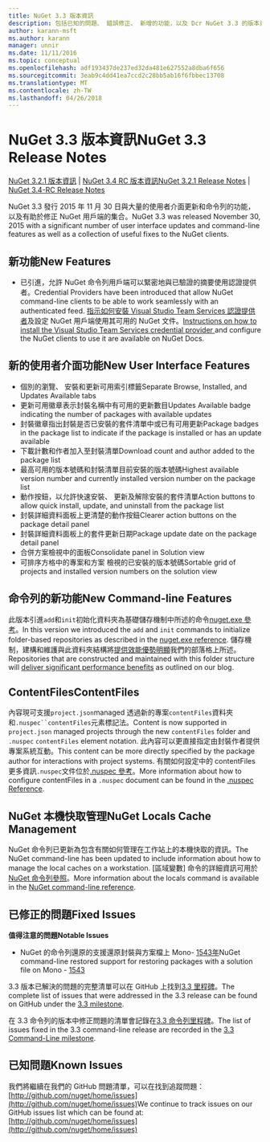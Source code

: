```yaml
---
title: NuGet 3.3 版本資訊
description: 包括已知的問題、 錯誤修正、 新增的功能，以及 Dcr NuGet 3.3 的版本資訊。
author: karann-msft
ms.author: karann
manager: unnir
ms.date: 11/11/2016
ms.topic: conceptual
ms.openlocfilehash: adf193437de237ed32da481e627552a8dba6f656
ms.sourcegitcommit: 3eab9c4dd41ea7ccd2c28bb5ab16f6fbbec13708
ms.translationtype: MT
ms.contentlocale: zh-TW
ms.lasthandoff: 04/26/2018
---
```

# <a name="nuget-33-release-notes"></a><span data-ttu-id="c3150-103">NuGet 3.3 版本資訊</span><span class="sxs-lookup"><span data-stu-id="c3150-103">NuGet 3.3 Release Notes</span></span>

<span data-ttu-id="c3150-104">[NuGet 3.2.1 版本資訊](../release-notes/nuget-3.2.1.md) | [NuGet 3.4 RC 版本資訊](../release-notes/nuget-3.4-RC.md)</span><span class="sxs-lookup"><span data-stu-id="c3150-104">[NuGet 3.2.1 Release Notes](../release-notes/nuget-3.2.1.md) | [NuGet 3.4-RC Release Notes](../release-notes/nuget-3.4-RC.md)</span></span>

<span data-ttu-id="c3150-105">NuGet 3.3 發行 2015 年 11 月 30 日與大量的使用者介面更新和命令列的功能，以及有助於修正 NuGet 用戶端的集合。</span><span class="sxs-lookup"><span data-stu-id="c3150-105">NuGet 3.3 was released November 30, 2015 with a significant number of user interface updates and command-line features as well as a collection of useful fixes to the NuGet clients.</span></span>

## <a name="new-features"></a><span data-ttu-id="c3150-106">新功能</span><span class="sxs-lookup"><span data-stu-id="c3150-106">New Features</span></span>

* <span data-ttu-id="c3150-107">已引進，允許 NuGet 命令列用戶端可以緊密地與已驗證的摘要使用認證提供者。</span><span class="sxs-lookup"><span data-stu-id="c3150-107">Credential Providers have been introduced that allow NuGet command-line clients to be able to work seamlessly with an authenticated feed.</span></span> <span data-ttu-id="c3150-108">[指示如何安裝 Visual Studio Team Services 認證提供者](../api/nuget-exe-credential-providers.md)及設定 NuGet 用戶端使用其可用的 NuGet 文件。</span><span class="sxs-lookup"><span data-stu-id="c3150-108">[Instructions on how to install the Visual Studio Team Services credential provider ](../api/nuget-exe-credential-providers.md) and configure the NuGet clients to use it are available on NuGet Docs.</span></span>

## <a name="new-user-interface-features"></a><span data-ttu-id="c3150-109">新的使用者介面功能</span><span class="sxs-lookup"><span data-stu-id="c3150-109">New User Interface Features</span></span>

* <span data-ttu-id="c3150-110">個別的瀏覽、 安裝和更新可用索引標籤</span><span class="sxs-lookup"><span data-stu-id="c3150-110">Separate Browse, Installed, and Updates Available tabs</span></span>
* <span data-ttu-id="c3150-111">更新可用徽章表示封裝名稱中有可用的更新數目</span><span class="sxs-lookup"><span data-stu-id="c3150-111">Updates Available badge indicating the number of packages with available updates</span></span>
* <span data-ttu-id="c3150-112">封裝徽章指出封裝是否已安裝的套件清單中或已有可用更新</span><span class="sxs-lookup"><span data-stu-id="c3150-112">Package badges in the package list to indicate if the package is installed or has an update available</span></span>
* <span data-ttu-id="c3150-113">下載計數和作者加入至封裝清單</span><span class="sxs-lookup"><span data-stu-id="c3150-113">Download count and author added to the package list</span></span>
* <span data-ttu-id="c3150-114">最高可用的版本號碼和封裝清單目前安裝的版本號碼</span><span class="sxs-lookup"><span data-stu-id="c3150-114">Highest available version number and currently installed version number on the package list</span></span>
* <span data-ttu-id="c3150-115">動作按鈕，以允許快速安裝、 更新及解除安裝的套件清單</span><span class="sxs-lookup"><span data-stu-id="c3150-115">Action buttons to allow quick install, update, and uninstall from the package list</span></span>
* <span data-ttu-id="c3150-116">封裝詳細資料面板上更清楚的動作按鈕</span><span class="sxs-lookup"><span data-stu-id="c3150-116">Clearer action buttons on the package detail panel</span></span>
* <span data-ttu-id="c3150-117">封裝詳細資料面板上的套件更新日期</span><span class="sxs-lookup"><span data-stu-id="c3150-117">Package update date on the package detail panel</span></span>
* <span data-ttu-id="c3150-118">合併方案檢視中的面板</span><span class="sxs-lookup"><span data-stu-id="c3150-118">Consolidate panel in Solution view</span></span>
* <span data-ttu-id="c3150-119">可排序方格中的專案和方案 檢視的已安裝的版本號碼</span><span class="sxs-lookup"><span data-stu-id="c3150-119">Sortable grid of projects and installed version numbers on the solution view</span></span>

## <a name="new-command-line-features"></a><span data-ttu-id="c3150-120">命令列的新功能</span><span class="sxs-lookup"><span data-stu-id="c3150-120">New Command-line Features</span></span>

<span data-ttu-id="c3150-121">此版本引進`add`和`init`初始化資料夾為基礎儲存機制中所述的命令[nuget.exe 參考](../tools/nuget-exe-cli-reference.md)。</span><span class="sxs-lookup"><span data-stu-id="c3150-121">In this version we introduced the `add` and `init` commands to initialize folder-based repositories as described in the [nuget.exe reference](../tools/nuget-exe-cli-reference.md).</span></span> <span data-ttu-id="c3150-122">儲存機制，建構和維護與此資料夾結構將[提供效能優勢明顯](http://blog.nuget.org/20150922/Accelerate-Package-Source.html)我們的部落格上所述。</span><span class="sxs-lookup"><span data-stu-id="c3150-122">Repositories that are constructed and maintained with this folder structure will [deliver significant performance benefits](http://blog.nuget.org/20150922/Accelerate-Package-Source.html) as outlined on our blog.</span></span>

## <a name="contentfiles"></a><span data-ttu-id="c3150-123">ContentFiles</span><span class="sxs-lookup"><span data-stu-id="c3150-123">ContentFiles</span></span>

<span data-ttu-id="c3150-124">內容現可支援`project.json`managed 透過新的專案`contentFiles`資料夾和`.nuspec``contentFiles`元素標記法。</span><span class="sxs-lookup"><span data-stu-id="c3150-124">Content is now supported in `project.json` managed projects through the new `contentFiles` folder and `.nuspec` `contentFiles` element notation.</span></span>  <span data-ttu-id="c3150-125">此內容可以更直接指定由封裝作者提供專案系統互動。</span><span class="sxs-lookup"><span data-stu-id="c3150-125">This content can be more directly specified by the package author for interactions with project systems.</span></span>  <span data-ttu-id="c3150-126">有關如何設定中的 contentFiles 更多資訊`.nuspec`文件位於[.nuspec 參考](../reference/nuspec.md)。</span><span class="sxs-lookup"><span data-stu-id="c3150-126">More information about how to configure contentFiles in a `.nuspec` document can be found in the [.nuspec Reference](../reference/nuspec.md).</span></span>

## <a name="nuget-locals-cache-management"></a><span data-ttu-id="c3150-127">NuGet 本機快取管理</span><span class="sxs-lookup"><span data-stu-id="c3150-127">NuGet Locals Cache Management</span></span>

<span data-ttu-id="c3150-128">NuGet 命令列已更新為包含有關如何管理在工作站上的本機快取的資訊。</span><span class="sxs-lookup"><span data-stu-id="c3150-128">The NuGet command-line has been updated to include information about how to manage the local caches on a workstation.</span></span>  <span data-ttu-id="c3150-129">[區域變數] 命令的詳細資訊可用於[NuGet 命令列參照](../tools/cli-ref-locals.md)。</span><span class="sxs-lookup"><span data-stu-id="c3150-129">More information about the locals command is available in the [NuGet command-line reference](../tools/cli-ref-locals.md).</span></span>

## <a name="fixed-issues"></a><span data-ttu-id="c3150-130">已修正的問題</span><span class="sxs-lookup"><span data-stu-id="c3150-130">Fixed Issues</span></span>

<span data-ttu-id="c3150-131">**值得注意的問題**</span><span class="sxs-lookup"><span data-stu-id="c3150-131">**Notable Issues**</span></span>

* <span data-ttu-id="c3150-132">NuGet 的命令列還原的支援還原封裝與方案檔上 Mono- [1543年](https://github.com/NuGet/Home/issues/1543)</span><span class="sxs-lookup"><span data-stu-id="c3150-132">NuGet command-line restored support for restoring packages with a solution file on Mono - [1543](https://github.com/NuGet/Home/issues/1543)</span></span>

<span data-ttu-id="c3150-133">3.3 版本已解決的問題的完整清單可以在 GitHub 上找到[3.3 里程碑](https://github.com/NuGet/Home/issues?q=is%3Aissue+milestone%3A3.3.0+is%3Aclosed)。</span><span class="sxs-lookup"><span data-stu-id="c3150-133">The complete list of issues that were addressed in the 3.3 release can be found on GitHub under the [3.3 milestone](https://github.com/NuGet/Home/issues?q=is%3Aissue+milestone%3A3.3.0+is%3Aclosed).</span></span>

<span data-ttu-id="c3150-134">在 3.3 命令列的版本中修正問題的清單會記錄在[3.3 命令列里程碑](https://github.com/NuGet/Home/issues?q=is%3Aissue+is%3Aclosed+milestone%3A3.3.0-commandline)。</span><span class="sxs-lookup"><span data-stu-id="c3150-134">The list of issues fixed in the 3.3 command-line release are recorded in the [3.3 Command-Line milestone](https://github.com/NuGet/Home/issues?q=is%3Aissue+is%3Aclosed+milestone%3A3.3.0-commandline).</span></span>

## <a name="known-issues"></a><span data-ttu-id="c3150-135">已知問題</span><span class="sxs-lookup"><span data-stu-id="c3150-135">Known Issues</span></span>

<span data-ttu-id="c3150-136">我們將繼續在我們的 GitHub 問題清單，可以在找到追蹤問題： [http://github.com/nuget/home/issues](http://github.com/nuget/home/issues)</span><span class="sxs-lookup"><span data-stu-id="c3150-136">We continue to track issues on our GitHub issues list which can be found at: [http://github.com/nuget/home/issues](http://github.com/nuget/home/issues)</span></span>